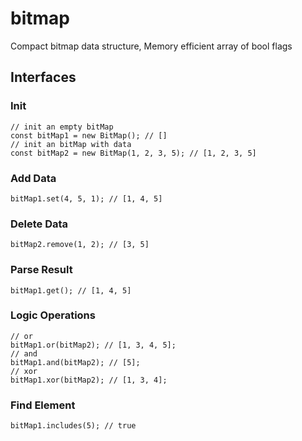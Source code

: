 # bitmap
Compact bitmap data structure, Memory efficient array of bool flags
## Interfaces
### Init
```
// init an empty bitMap
const bitMap1 = new BitMap(); // []
// init an bitMap with data
const bitMap2 = new BitMap(1, 2, 3, 5); // [1, 2, 3, 5]
```
### Add Data
```
bitMap1.set(4, 5, 1); // [1, 4, 5]
```
### Delete Data
```
bitMap2.remove(1, 2); // [3, 5]
```
### Parse Result
```
bitMap1.get(); // [1, 4, 5]
```
### Logic Operations
```
// or
bitMap1.or(bitMap2); // [1, 3, 4, 5];
// and
bitMap1.and(bitMap2); // [5];
// xor
bitMap1.xor(bitMap2); // [1, 3, 4];
```
### Find Element
```
bitMap1.includes(5); // true
```

